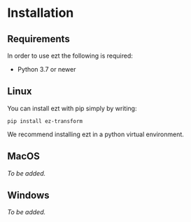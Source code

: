# Installation

## Requirements

In order to use ezt the following is required:

* Python 3.7 or newer

## Linux

You can install ezt with pip simply by writing:

    pip install ez-transform

We recommend installing ezt in a python virtual environment.

## MacOS

*To be added.*

## Windows

*To be added.*
